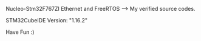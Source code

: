 Nucleo-Stm32F767ZI Ethernet and FreeRTOS --> My verified source codes.

STM32CubeIDE Version: "1.16.2"

Have Fun :)

